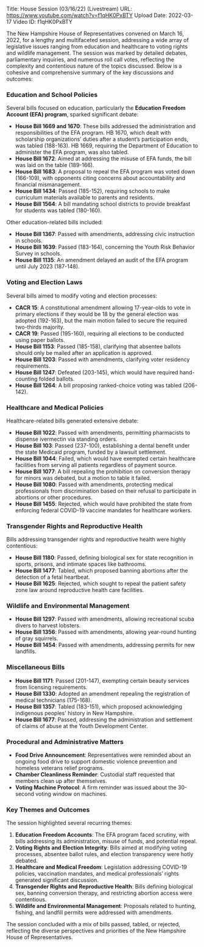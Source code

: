 Title: House Session (03/16/22) (Livestream)
URL: https://www.youtube.com/watch?v=f1qHK0PxBTY
Upload Date: 2022-03-17
Video ID: f1qHK0PxBTY

The New Hampshire House of Representatives convened on March 16, 2022, for a lengthy and multifaceted session, addressing a wide array of legislative issues ranging from education and healthcare to voting rights and wildlife management. The session was marked by detailed debates, parliamentary inquiries, and numerous roll call votes, reflecting the complexity and contentious nature of the topics discussed. Below is a cohesive and comprehensive summary of the key discussions and outcomes:

### **Education and School Policies**
Several bills focused on education, particularly the **Education Freedom Account (EFA) program**, sparked significant debate:
- **House Bill 1669 and 1670**: These bills addressed the administration and responsibilities of the EFA program. HB 1670, which dealt with scholarship organizations’ duties after a student’s participation ends, was tabled (188-163). HB 1669, requiring the Department of Education to administer the EFA program, was also tabled.
- **House Bill 1672**: Aimed at addressing the misuse of EFA funds, the bill was laid on the table (189-166).
- **House Bill 1683**: A proposal to repeal the EFA program was voted down (166-109), with opponents citing concerns about accountability and financial mismanagement.
- **House Bill 1434**: Passed (185-152), requiring schools to make curriculum materials available to parents and residents.
- **House Bill 1564**: A bill mandating school districts to provide breakfast for students was tabled (180-160).

Other education-related bills included:
- **House Bill 1367**: Passed with amendments, addressing civic instruction in schools.
- **House Bill 1639**: Passed (183-164), concerning the Youth Risk Behavior Survey in schools.
- **House Bill 1135**: An amendment delayed an audit of the EFA program until July 2023 (187-148).

### **Voting and Election Laws**
Several bills aimed to modify voting and election processes:
- **CACR 15**: A constitutional amendment allowing 17-year-olds to vote in primary elections if they would be 18 by the general election was adopted (192-163), but the main motion failed to secure the required two-thirds majority.
- **CACR 19**: Passed (195-160), requiring all elections to be conducted using paper ballots.
- **House Bill 1153**: Passed (185-158), clarifying that absentee ballots should only be mailed after an application is approved.
- **House Bill 1203**: Passed with amendments, clarifying voter residency requirements.
- **House Bill 1247**: Defeated (203-145), which would have required hand-counting folded ballots.
- **House Bill 1264**: A bill proposing ranked-choice voting was tabled (206-142).

### **Healthcare and Medical Policies**
Healthcare-related bills generated extensive debate:
- **House Bill 1022**: Passed with amendments, permitting pharmacists to dispense ivermectin via standing orders.
- **House Bill 103**: Passed (237-100), establishing a dental benefit under the state Medicaid program, funded by a lawsuit settlement.
- **House Bill 1044**: Failed, which would have exempted certain healthcare facilities from serving all patients regardless of payment source.
- **House Bill 1077**: A bill repealing the prohibition on conversion therapy for minors was debated, but a motion to table it failed.
- **House Bill 1080**: Passed with amendments, protecting medical professionals from discrimination based on their refusal to participate in abortions or other procedures.
- **House Bill 1455**: Rejected, which would have prohibited the state from enforcing federal COVID-19 vaccine mandates for healthcare workers.

### **Transgender Rights and Reproductive Health**
Bills addressing transgender rights and reproductive health were highly contentious:
- **House Bill 1180**: Passed, defining biological sex for state recognition in sports, prisons, and intimate spaces like bathrooms.
- **House Bill 1477**: Tabled, which proposed banning abortions after the detection of a fetal heartbeat.
- **House Bill 1625**: Rejected, which sought to repeal the patient safety zone law around reproductive health care facilities.

### **Wildlife and Environmental Management**
- **House Bill 1297**: Passed with amendments, allowing recreational scuba divers to harvest lobsters.
- **House Bill 1356**: Passed with amendments, allowing year-round hunting of gray squirrels.
- **House Bill 1454**: Passed with amendments, addressing permits for new landfills.

### **Miscellaneous Bills**
- **House Bill 1171**: Passed (201-147), exempting certain beauty services from licensing requirements.
- **House Bill 1330**: Adopted an amendment repealing the registration of medical technicians (175-168).
- **House Bill 1357**: Tabled (183-151), which proposed acknowledging indigenous peoples' history in New Hampshire.
- **House Bill 1677**: Passed, addressing the administration and settlement of claims of abuse at the Youth Development Center.

### **Procedural and Administrative Matters**
- **Food Drive Announcement**: Representatives were reminded about an ongoing food drive to support domestic violence prevention and homeless veterans relief programs.
- **Chamber Cleanliness Reminder**: Custodial staff requested that members clean up after themselves.
- **Voting Machine Protocol**: A firm reminder was issued about the 30-second voting window on machines.

### **Key Themes and Outcomes**
The session highlighted several recurring themes:
1. **Education Freedom Accounts**: The EFA program faced scrutiny, with bills addressing its administration, misuse of funds, and potential repeal.
2. **Voting Rights and Election Integrity**: Bills aimed at modifying voting processes, absentee ballot rules, and election transparency were hotly debated.
3. **Healthcare and Medical Freedom**: Legislation addressing COVID-19 policies, vaccination mandates, and medical professionals’ rights generated significant discussion.
4. **Transgender Rights and Reproductive Health**: Bills defining biological sex, banning conversion therapy, and restricting abortion access were contentious.
5. **Wildlife and Environmental Management**: Proposals related to hunting, fishing, and landfill permits were addressed with amendments.

The session concluded with a mix of bills passed, tabled, or rejected, reflecting the diverse perspectives and priorities of the New Hampshire House of Representatives.